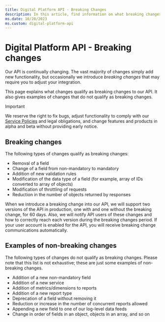 ```yaml
---
title: Digital Platform API - Breaking Changes
description: In this article, find information on what breaking changes are along with examples for breaking and non-breaking changes.
ms.date: 10/28/2023
ms.custom: digital-platform-api
---
```


# Digital Platform API - Breaking changes

Our API is continually changing. The vast majority of changes simply add new functionality, but occasionally we introduce *breaking changes* that may require you to adjust your integration.

This page explains what changes qualify as breaking changes to our API. It also gives examples of changes that do not qualify as breaking changes.

> [!IMPORTANT]
> We reserve the right to fix bugs, adjust functionality to comply with our [Service Policies](https://microsoftapc.sharepoint.com/teams/XandrServicePolicies) and legal obligations, and change features and products in alpha and beta without providing early notice.

## Breaking changes

The following types of changes qualify as breaking changes:

- Removal of a field
- Change of a field from non-mandatory to mandatory
- Addition of new validation rules
- Modification of the data type of a field (for example, array of IDs converted to array of objects)
- Modification of throttling of requests
- Reduction in the number of objects returned by responses

When we introduce a breaking change into our API, we will support two versions of the API in production, one with and one without the breaking change, for 60 days. Also, we will notify API users of these changes and how to correctly reach each version during the breaking changes period. If your user account is enabled for the API, you will receive breaking change communications automatically.

## Examples of non-breaking changes

The following types of changes do not qualify as breaking changes. Please note that this list is not exhaustive; these are just some examples of non-breaking changes.

- Addition of a new non-mandatory field
- Addition of a new service
- Addition of metrics/dimensions to reports
- Addition of a new report type
- Deprecation of a field without removing it
- Reduction or increase in the number of concurrent reports allowed
- Appending a new field to one of our log-level data feeds
- Change in order of fields in an object, objects in an array, and so on
